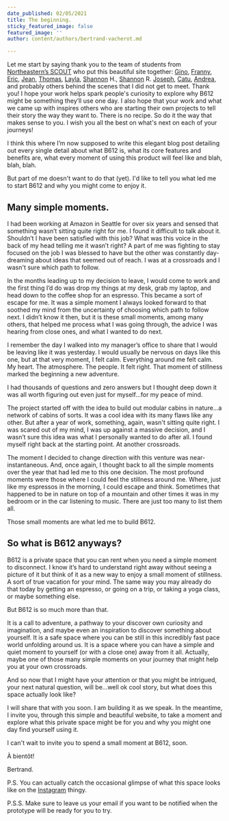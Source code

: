 ```yaml
---
date_published: 02/05/2021
title: The beginning.
sticky_featured_image: false
featured_image: ''
author: content/authors/bertrand-vacherot.md

---
```

Let me start by saying thank you to the team of students from [Northeastern’s SCOUT](https://scout.camd.northeastern.edu/) who put this beautiful site together: [Gino](https://www.ginojacob.com/), [Franny](https://www.frannykuth.com/), [Eric](https://www.erickim.io/), [Jean](https://www.linkedin.com/in/jean-zhang/), [Thomas](https://www.thomas.wang/), [Layla](https://laylabaghai.myportfolio.com/), [Shannon](https://www.linkedin.com/in/shannon-haley/) H., [Shannon](http://shannonreilly.me/) R. [Joseph](https://josephmannis.com/), [Catu](https://catalinaberretta.com/), [Andrea](https://www.linkedin.com/in/andrea-barrios-duran/), and probably others behind the scenes that I did not get to meet. Thank you! I hope your work helps spark people's curiosity to explore why B612 might be something they’ll use one day. I also hope that your work and what we came up with inspires others who are starting their own projects to tell their story the way they want to. There is no recipe. So do it the way that makes sense to you. I wish you all the best on what's next on each of your journeys!

I think this where I’m now supposed to write this elegant blog post detailing out every single detail about what B612 is, what its core features and benefits are, what every moment of using this product will feel like and blah, blah, blah.

But part of me doesn't want to do that (yet). I'd like to tell you what led me to start B612 and why you might come to enjoy it.

## Many simple moments.

I had been working at Amazon in Seattle for over six years and sensed that something wasn’t sitting quite right for me. I found it difficult to talk about it. Shouldn’t I have been satisfied with this job? What was this voice in the back of my head telling me it wasn’t right? A part of me was fighting to stay focused on the job I was blessed to have but the other was constantly day-dreaming about ideas that seemed out of reach. I was at a crossroads and I wasn't sure which path to follow.

In the months leading up to my decision to leave, I would come to work and the first thing I’d do was drop my things at my desk, grab my laptop, and head down to the coffee shop for an espresso. This became a sort of escape for me. It was a simple moment I always looked forward to that soothed my mind from the uncertainty of choosing which path to follow next. I didn’t know it then, but it is these small moments, among many others, that helped me process what I was going through, the advice I was hearing from close ones, and what I wanted to do next.

I remember the day I walked into my manager’s office to share that I would be leaving like it was yesterday. I would usually be nervous on days like this one, but at that very moment, I felt calm. Everything around me felt calm. My heart. The atmosphere. The people. It felt right. That moment of stillness marked the beginning a new adventure.

I had thousands of questions and zero answers but I thought deep down it was all worth figuring out even just for myself...for my peace of mind.

The project started off with the idea to build out modular cabins in nature...a network of cabins of sorts. It was a cool idea with its many flaws like any other. But after a year of work, something, again, wasn't sitting quite right. I was scared out of my mind, I was up against a massive decision, and I wasn’t sure this idea was what I personally wanted to do after all. I found myself right back at the starting point. At another crossroads.

The moment I decided to change direction with this venture was near-instantaneous. And, once again, I thought back to all the simple moments over the year that had led me to this one decision. The most profound moments were those where I could feel the stillness around me. Where, just like my espressos in the morning, I could escape and think. Sometimes that happened to be in nature on top of a mountain and other times it was in my bedroom or in the car listening to music. There are just too many to list them all.

Those small moments are what led me to build B612.

## So what is B612 anyways?

B612 is a private space that you can rent when you need a simple moment to disconnect. I know it’s hard to understand right away without seeing a picture of it but think of it as a new way to enjoy a small moment of stillness. A sort of true vacation for your mind. The same way you may already do that today by getting an espresso, or going on a trip, or taking a yoga class, or maybe something else.

But B612 is so much more than that.

It is a call to adventure, a pathway to your discover own curiosity and imagination, and maybe even an inspiration to discover something about yourself. It is a safe space where you can be still in this incredibly fast pace world unfolding around us. It is a space where you can have a simple and quiet moment to yourself (or with a close one) away from it all. Actually, maybe one of those many simple moments on your journey that might help you at your own crossroads.

And so now that I might have your attention or that you might be intrigued, your next natural question, will be…well ok cool story, but what does this space actually look like?

I will share that with you soon. I am building it as we speak. In the meantime, I invite you, through this simple and beautiful website, to take a moment and explore what this private space might be for you and why you might one day find yourself using it. 

I can't wait to invite you to spend a small moment at B612, soon.

À bientôt!

Bertrand.

P.S. You can actually catch the occasional glimpse of what this space looks like on the [Instagram](https://www.instagram.com/at_b612/) thingy.

P.S.S. Make sure to leave us your email if you want to be notified when the prototype will be ready for you to try.